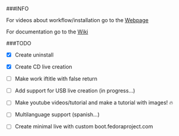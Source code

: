 ﻿

###INFO 

For videos about workflow/installation go to the [Webpage](https://liloman.github.io/easyPcRecovery/)

For documentation go to the [Wiki](https://github.com/liloman/easyPcRecovery/wiki)

###TODO

- [x] Create uninstall
- [x] Create CD live creation
- [ ] Make work iftitle with false return 
- [ ] Add support for USB live creation (in progress...)
- [ ] Make youtube videos/tutorial and make a tutorial with images! :fire:
- [ ] Multilanguage support (spanish...)
- [ ] Create minimal live with custom boot.fedoraproject.com

